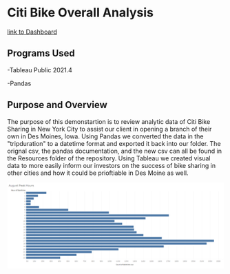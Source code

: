 # Citi Bike Overall Analysis
[link to Dashboard](https://public.tableau.com/app/profile/harry5861/viz/Module_14_Challenge_16422864467350/CitiBikeAnalysis?publish=yes)
## Programs Used
-Tableau Public 2021.4

-Pandas

## Purpose and Overview
The purpose of this demonstartion is to review analytic data of Citi Bike Sharing in New York City to assist our client in opening a branch of their own in Des Moines, Iowa. Using Pandas we converted the data in the "tripduration" to a datetime format and exported it back into our folder. The orignal csv, the pandas documentation, and the new csv can all be found in the Resources folder of the repository. Using Tableau we created visual data to more easily inform our investors on the success of bike sharing in other cities and how it could be prioftiable in Des Moine as well. 

![](Images/August_Peak_Hours.png)
